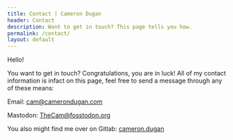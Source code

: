 ```yaml
---
title: Contact | Cameron Dugan
header: Contact
description: Want to get in touch? This page tells you how.
permalink: /contact/
layout: default
---
```


Hello!

You want to get in touch? Congratulations, you are in luck! All of my contact information is infact on this page, feel free to send a message through any of these means:

Email: [cam@camerondugan.com](mailto:cam@camerondugan.com)

Mastodon: [TheCam@fosstodon.org](https://fosstodon.org/@TheCam)

You also might find me over on Gitlab: [cameron.dugan](https://gitlab.com/cameron.dugan)

